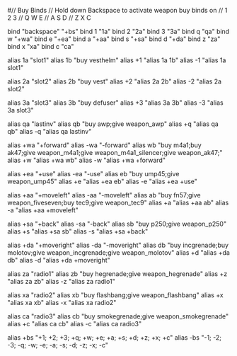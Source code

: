 #// Buy Binds
// Hold down Backspace to activate weapon buy binds on
// 1 2 3
// Q W E
// A S D
// Z X C

bind "backspace" "+bs"
bind 1 "1a"
bind 2 "2a"
bind 3 "3a"
bind q "qa"
bind w "+wa"
bind e "+ea"
bind a "+aa"
bind s "+sa"
bind d "+da"
bind z "za"
bind x "xa"
bind c "ca"

alias 1a "slot1"
alias 1b "buy vesthelm"
alias +1 "alias 1a 1b"
alias -1 "alias 1a slot1"

alias 2a "slot2"
alias 2b "buy vest"
alias +2 "alias 2a 2b"
alias -2 "alias 2a slot2"

alias 3a "slot3"
alias 3b "buy defuser"
alias +3 "alias 3a 3b"
alias -3 "alias 3a slot3"

alias qa "lastinv"
alias qb "buy awp;give weapon_awp"
alias +q "alias qa qb"
alias -q "alias qa lastinv"

alias +wa "+forward"
alias -wa "-forward"
alias wb "buy m4a1;buy ak47;give weapon_m4a1;give weapon_m4a1_silencer;give weapon_ak47;"
alias +w "alias +wa wb"
alias -w "alias +wa +forward"

alias +ea "+use"
alias -ea "-use"
alias eb "buy ump45;give weapon_ump45"
alias +e "alias +ea eb"
alias -e "alias +ea +use"

alias +aa "+moveleft"
alias -aa "-moveleft"
alias ab "buy fn57;give weapon_fiveseven;buy tec9;give weapon_tec9"
alias +a "alias +aa ab"
alias -a "alias +aa +moveleft"

alias +sa "+back"
alias -sa "-back"
alias sb "buy p250;give weapon_p250"
alias +s "alias +sa sb"
alias -s "alias +sa +back"

alias +da "+moveright"
alias -da "-moveright"
alias db "buy incgrenade;buy molotov;give weapon_incgrenade;give weapon_molotov"
alias +d "alias +da db"
alias -d "alias +da +moveright"

alias za "radio1"
alias zb "buy hegrenade;give weapon_hegrenade"
alias +z "alias za zb"
alias -z "alias za radio1"

alias xa "radio2"
alias xb "buy flashbang;give weapon_flashbang"
alias +x "alias xa xb"
alias -x "alias xa radio2"

alias ca "radio3"
alias cb "buy smokegrenade;give weapon_smokegrenade"
alias +c "alias ca cb"
alias -c "alias ca radio3"

alias +bs "+1; +2; +3; +q; +w; +e; +a; +s; +d; +z; +x; +c"
alias -bs "-1; -2; -3; -q; -w; -e; -a; -s; -d; -z; -x; -c"
